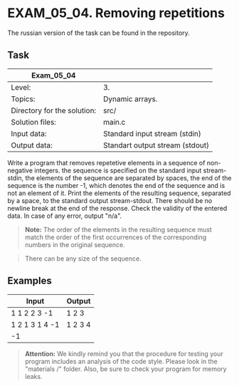 # EXAM_05_04. Removing repetitions
The russian version of the task can be found in the repository.

## Task
| Exam_05_04 ||
| ------ | ------- |
| Level: | 3. |
| Topics: | Dynamic arrays. |
| Directory for the solution: | src/ |
| Solution files: | main.c |
| Input data: | Standard input stream (stdin) |
| Output data: | Standart output stream (stdout) |

Write a program that removes repetetive elements in a sequence of non-negative integers. the sequence is specified on the standard input stream-stdin, the elements of the sequence are separated by spaces, the end of the sequence is the number -1, which denotes the end of the sequence and is not an element of it. Print the elements of the resulting sequence, separated by a space, to the standard output stream-stdout. There should  be no newline break at the end of the response. Check the validity of the entered data. In case of any error, output "n/a".

> **Note:** The order of the elements in the resulting sequence must match the order of the first occurrences of the corresponding numbers in the original sequence.

> There can be any size of the sequence.

## Examples

| Input | Output |
| ------ | ------ |
| 1 1 2 2 3 -1 | 1 2 3 |
| 1 2 1 3 1 4 -1 | 1 2 3 4 |
| -1 | |

> **Attention:** We kindly remind you that the procedure for testing your program includes an analysis of the code style. Please look in the "materials /" folder. Also, be sure to check your program for memory leaks.